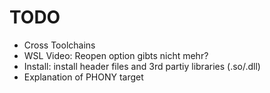 # TODO

- Cross Toolchains
- WSL Video: Reopen option gibts nicht mehr?
- Install: install header files and 3rd partiy libraries (.so/.dll)
- Explanation of PHONY target
